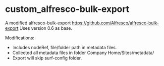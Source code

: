 # custom_alfresco-bulk-export
A modified alfresco-bulk-export https://github.com/Alfresco/alfresco-bulk-export
Uses version 0.6 as base.

Modifications:
* Includes nodeRef, file/folder path in metadata files.
* Collected all metadata files in folder Company Home/Sites/metadata/
* Export will skip surf-config folder.
